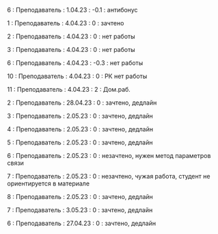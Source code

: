 6 : Преподаватель : 1.04.23 : -0.1 : антибонус

1 : Преподаватель : 4.04.23 : 0 : зачтено

2 : Преподаватель : 4.04.23 : 0 : нет работы

3 : Преподаватель : 4.04.23 : 0 : нет работы

6 : Преподаватель : 4.04.23 : -0.3 : нет работы

10 : Преподаватель : 4.04.23 : 0 : РК нет работы

11 : Преподаватель : 4.04.23 : 2 : Дом.раб.

2 : Преподаватель : 28.04.23 : 0 : зачтено, дедлайн

3 : Преподаватель : 2.05.23 : 0 : зачтено, дедлайн

4 : Преподаватель : 2.05.23 : 0 : зачтено, дедлайн

5 : Преподаватель : 2.05.23 : 0 : зачтено, дедлайн

6 : Преподаватель : 2.05.23 : 0 : незачтено, нужен метод параметров связи

7 : Преподаватель : 2.05.23 : 0 : незачтено, чужая работа, студент не ориентируется в материале

8 : Преподаватель : 2.05.23 : 0 : зачтено, дедлайн

7 : Преподаватель : 3.05.23 : 0 : зачтено, дедлайн

6 : Преподаватель : 27.04.23 : 0 : зачтено, дедлайн
